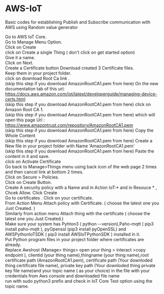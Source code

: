 # AWS-IoT
Basic codes for establishing Publish and Subscribe communication with AWS using Random value generator

Go to AWS IoT Core.  
Go to Manage Menu Option.   
Click on Create  
click on Create a single Thing ( don't click on get started option)  
Give it a name.   
Click on Next.   
Create a Certificate  button 
Download created 3 Certificate files.  
Keep them in your project folder.   
click on download Root Ca link .   
(skip this step if you download AmazonRootCA1.pem from here) On the new documentation tab of this url: https://docs.aws.amazon.com/iot/latest/developerguide/managing-device-certs.html   
(skip this step if you download AmazonRootCA1.pem from here) click on Amazon Root CA 1.   
(skip this step if you download AmazonRootCA1.pem from here) which will open this page  Url : https://www.amazontrust.com/repository/AmazonRootCA1.pem   
(skip this step if you download AmazonRootCA1.pem from here) Copy the Whole Content   
(skip this step if you download AmazonRootCA1.pem from here) Create a New file in your project folder with Name 'AmazonRootCA1.pem'   
(skip this step if you download AmazonRootCA1.pem from here) Paste the content in it and save.  
click on Activate Certificate   
Go back to Manage>Things menu using back icon  of the web page 2 times and then cancel link at bottom 2 times.   
Click on Secure > Policies.   
Click on Create Button.   
Create A security policy with a Name  and in Action IoT:* and in Resouce *   , Chcek Allow. Click Create   
Go to certificates . Click on your certificate.   
From Action Menu Attach policy with Certificate. ( choose the latest one you Just Created. )    
Similarly from action menu Attach thing  with the certificate ( choose the latest one you Just Created.)   
Make sure your system has Pyhton3 ( python --version),Paho-mqtt ( pip3 install paho-mqtt ), pyOpenssl  (pip3 install pyOpenSSL) and AWSPythonIoTSDK ( pip3 install AWSIoTPythonSDK ) installed in it.    
Put Python program files in your project folder where certificates are already.    
Replace Awshost  (Manage> things> open your thing > interact >copy endpoint ), clientid (your thing name),thingname (your thing name),root certificate path (AmazonRootCA1.pem), certificate path (Your downloded thing certificate file name), private key path (Your downloded thing private key file name)and your topic name ( as your choice) in the file with your credentials from Aws console and downloaded file name   
run with sudo python3 prefix and check in IoT Core Test option using the topic name.